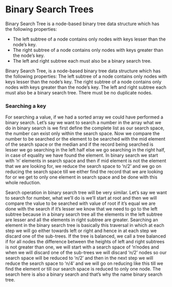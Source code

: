 <h1>Binary Search Trees</h1>
<p>
Binary Search Tree is a node-based binary tree data structure which has the following properties:

- The left subtree of a node contains only nodes with keys lesser than the node’s key.
- The right subtree of a node contains only nodes with keys greater than the node’s key.
- The left and right subtree each must also be a binary search tree.</p>

<p>
Binary Search Tree, is a node-based binary tree data structure which has the following properties:
The left subtree of a node contains only nodes with keys lesser than the node’s key.
The right subtree of a node contains only nodes with keys greater than the node’s key.
The left and right subtree each must also be a binary search tree.
There must be no duplicate nodes.
</p>
<h3>Searching a key</h3>
<p>
For searching a value, if we had a sorted array we could have performed a binary search. Let’s say we want to search 
a number in the array what we do in binary search is we first define the complete list as our search space, the number 
can exist only within the search space. Now we compare the number to be searched or the element to be searched with the 
mid element of the search space or the median and if the record being searched is lesser we go searching in the left 
half else we go searching in the right half, in case of equality we have found the element. In binary search we start 
with ‘n’ elements in search space and then if mid element is not the element that we are looking for, we reduce the 
search space to ‘n/2’ and we go on reducing the search space till we either find the record that we are looking for or 
we get to only one element in search space and be done with this whole reduction.

Search operation in binary search tree will be very similar. Let’s say we want to search for number, 
what we’ll do is we’ll start at root and then we will compare the value to be searched with value of root if it’s equal 
we are done with the search if it’s lesser we know that we need to go to the left subtree because in a binary search 
tree all the elements in the left subtree are lesser and all the elements in right subtree are greater. Searching an 
element in the binary search tree is basically this traversal in which at each step we will go either towards left or 
right and hence in at each step we discard one of the sub-trees. If the tree is balanced, we call a tree balanced if 
for all nodes the difference between the heights of left and right subtrees is not greater than one, we will start with 
a search space of ‘n’nodes and when we will discard one of the sub-trees we will discard ‘n/2’ nodes so our search space
 will be reduced to ‘n/2’ and then in the next step we will reduce the search space to ‘n/4’ and we will go on reducing 
 like this till we find the element or till our search space is reduced to only one node. The search here is also a 
 binary search and that’s why the name binary search tree.
</p>